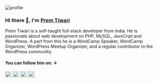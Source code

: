 <img src="https://www.premtiwari.in/wp-content/uploads/2021/01/135547846_3812252805486479_1396225501944465313_o.jpg__nc_cat103ccb2_nc_sid8bfeb9_nc_ohc24HREXOLJaIAX-i2OE4_nc_htscontent.fblr8-1-e1610901499781.jpg" alt="profile" />

### Hi there 👋, I'm [Prem Tiwari](https://www.premtiwari.in)

Prem Tiwari is a self-taught full-stack developer from India. He is passionate about web development on PHP, MySQL, JavsCript and WordPress. A part from this he is a WordCamp Speaker, WordCamp Organizer, WordPress Meetup Organizer, and a regular contributor to the WordPress community.

#### You can follow him on: ↓

<a href="https://facebook.com/thepremtiwari">
  <img align="left" title="Follow me Facebook" alt="Prem Tiwari| Facebook" width="22px" src="https://cdn.jsdelivr.net/npm/simple-icons@v3/icons/facebook.svg" />
</a>
<a href="https://twitter.com/thepremtiwari">
  <img align="left" title="Follow me Twitter" alt="Prem Tiwari| Twitter" width="22px" src="https://cdn.jsdelivr.net/npm/simple-icons@v3/icons/twitter.svg" />
</a>
<a href="https://www.linkedin.com/in/thepremtiwari/">
  <img align="left" title="Connect with me on Linkedin" alt="Linkedin" width="22px" src="https://cdn.jsdelivr.net/npm/simple-icons@v3/icons/linkedin.svg" />
</a>
<a href="https://www.instagram.com/thepremtiwari/">
  <img align="left" title="Follow me Instagram" alt="Instagram" width="22px" src="https://cdn.jsdelivr.net/npm/simple-icons@v3/icons/instagram.svg" />
</a>
